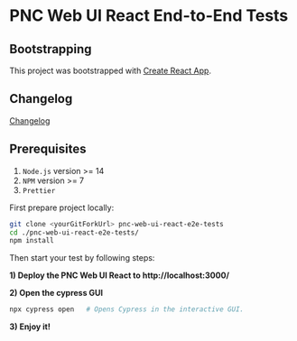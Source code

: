 # PNC Web UI React End-to-End Tests

## Bootstrapping

This project was bootstrapped with [Create React App](https://github.com/facebook/create-react-app).

## Changelog

[Changelog](https://github.com/project-ncl/pnc-web-ui-react-e2e-tests/wiki/Change-logs)

## Prerequisites

1. `Node.js` version >= 14
2. `NPM` version >= 7
3. `Prettier`

First prepare project locally:

```bash
git clone <yourGitForkUrl> pnc-web-ui-react-e2e-tests
cd ./pnc-web-ui-react-e2e-tests/
npm install
```

Then start your test by following steps:

**1) Deploy the PNC Web UI React to http://localhost:3000/**

**2) Open the cypress GUI**

```bash
npx cypress open   # Opens Cypress in the interactive GUI.
```

**3) Enjoy it!**
